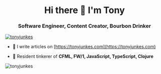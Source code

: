 <h1 align="center">Hi there 👋 I'm Tony</h1>
<h3 align="center">Software Engineer, Content Creator, Bourbon Drinker</h3>

<!--<p align="left"> <a href="https://github.com/ryo-ma/github-profile-trophy"><img src="https://github-profile-trophy.vercel.app/?username=tonyjunkes" alt="tonyjunkes" /></a> </p>-->

<p align="left"> <a href="https://twitter.com/tonyjunkes" target="blank"><img src="https://img.shields.io/twitter/follow/tonyjunkes?logo=twitter&style=for-the-badge" alt="tonyjunkes" /></a> </p>

- 📝 I write articles on [https://tonyjunkes.com](https://tonyjunkes.com)

- 💬 Resident tinkerer of **CFML, FW/1, JavaScript, TypeScript, Clojure**
</p>

<p><img align="left" src="https://github-readme-stats.vercel.app/api/top-langs?username=tonyjunkes&show_icons=true&locale=en&layout=compact" alt="tonyjunkes" /></p>

